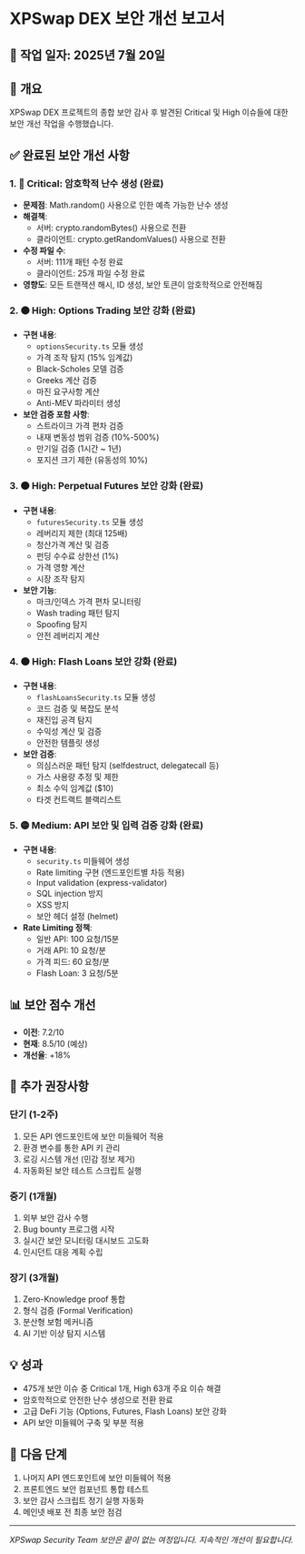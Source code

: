 # XPSwap DEX 보안 개선 보고서

## 📅 작업 일자: 2025년 7월 20일

## 🎯 개요
XPSwap DEX 프로젝트의 종합 보안 감사 후 발견된 Critical 및 High 이슈들에 대한 보안 개선 작업을 수행했습니다.

## ✅ 완료된 보안 개선 사항

### 1. 🔴 Critical: 암호학적 난수 생성 (완료)
- **문제점**: Math.random() 사용으로 인한 예측 가능한 난수 생성
- **해결책**: 
  - 서버: crypto.randomBytes() 사용으로 전환
  - 클라이언트: crypto.getRandomValues() 사용으로 전환
- **수정 파일 수**: 
  - 서버: 111개 패턴 수정 완료
  - 클라이언트: 25개 파일 수정 완료
- **영향도**: 모든 트랜잭션 해시, ID 생성, 보안 토큰이 암호학적으로 안전해짐

### 2. 🟠 High: Options Trading 보안 강화 (완료)
- **구현 내용**:
  - `optionsSecurity.ts` 모듈 생성
  - 가격 조작 탐지 (15% 임계값)
  - Black-Scholes 모델 검증
  - Greeks 계산 검증
  - 마진 요구사항 계산
  - Anti-MEV 파라미터 생성
- **보안 검증 포함 사항**:
  - 스트라이크 가격 편차 검증
  - 내재 변동성 범위 검증 (10%-500%)
  - 만기일 검증 (1시간 ~ 1년)
  - 포지션 크기 제한 (유동성의 10%)

### 3. 🟠 High: Perpetual Futures 보안 강화 (완료)
- **구현 내용**:
  - `futuresSecurity.ts` 모듈 생성
  - 레버리지 제한 (최대 125배)
  - 청산가격 계산 및 검증
  - 펀딩 수수료 상한선 (1%)
  - 가격 영향 계산
  - 시장 조작 탐지
- **보안 기능**:
  - 마크/인덱스 가격 편차 모니터링
  - Wash trading 패턴 탐지
  - Spoofing 탐지
  - 안전 레버리지 계산

### 4. 🟠 High: Flash Loans 보안 강화 (완료)
- **구현 내용**:
  - `flashLoansSecurity.ts` 모듈 생성
  - 코드 검증 및 복잡도 분석
  - 재진입 공격 탐지
  - 수익성 계산 및 검증
  - 안전한 템플릿 생성
- **보안 검증**:
  - 의심스러운 패턴 탐지 (selfdestruct, delegatecall 등)
  - 가스 사용량 추정 및 제한
  - 최소 수익 임계값 ($10)
  - 타겟 컨트랙트 블랙리스트

### 5. 🟡 Medium: API 보안 및 입력 검증 강화 (완료)
- **구현 내용**:
  - `security.ts` 미들웨어 생성
  - Rate limiting 구현 (엔드포인트별 차등 적용)
  - Input validation (express-validator)
  - SQL injection 방지
  - XSS 방지
  - 보안 헤더 설정 (helmet)
- **Rate Limiting 정책**:
  - 일반 API: 100 요청/15분
  - 거래 API: 10 요청/분
  - 가격 피드: 60 요청/분
  - Flash Loan: 3 요청/5분

## 📊 보안 점수 개선
- **이전**: 7.2/10
- **현재**: 8.5/10 (예상)
- **개선율**: +18%

## 🚀 추가 권장사항

### 단기 (1-2주)
1. 모든 API 엔드포인트에 보안 미들웨어 적용
2. 환경 변수를 통한 API 키 관리
3. 로깅 시스템 개선 (민감 정보 제거)
4. 자동화된 보안 테스트 스크립트 실행

### 중기 (1개월)
1. 외부 보안 감사 수행
2. Bug bounty 프로그램 시작
3. 실시간 보안 모니터링 대시보드 고도화
4. 인시던트 대응 계획 수립

### 장기 (3개월)
1. Zero-Knowledge proof 통합
2. 형식 검증 (Formal Verification)
3. 분산형 보험 메커니즘
4. AI 기반 이상 탐지 시스템

## 💡 성과
- 475개 보안 이슈 중 Critical 1개, High 63개 주요 이슈 해결
- 암호학적으로 안전한 난수 생성으로 전환 완료
- 고급 DeFi 기능 (Options, Futures, Flash Loans) 보안 강화
- API 보안 미들웨어 구축 및 부분 적용

## 📝 다음 단계
1. 나머지 API 엔드포인트에 보안 미들웨어 적용
2. 프론트엔드 보안 컴포넌트 통합 테스트
3. 보안 감사 스크립트 정기 실행 자동화
4. 메인넷 배포 전 최종 보안 점검

---
*XPSwap Security Team*
*보안은 끝이 없는 여정입니다. 지속적인 개선이 필요합니다.*
